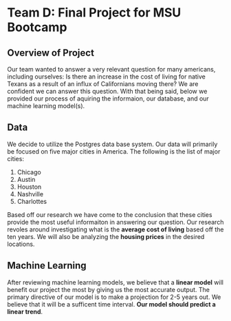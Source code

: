 
# Team D: Final Project for MSU Bootcamp

## Overview of Project

Our team wanted to answer a very relevant question for many americans, including ourselves: Is there an increase in the cost of living for native Texans as a result of an influx of Californians moving there? We are confident we can answer this question. With that being said, below we provided our process of aquiring the informaion, our database, and our machine learning model(s). 


 ## Data


We decide to utilize the Postgres data base system. Our data will primarily be focused on five major cities in America. The following is the list of major cities:

1. Chicago
2. Austin
3. Houston 
4. Nashville 
5. Charlottes

Based off our research we have come to the conclusion that these cities provide the most useful informaiton in answering our question. Our research revoles around investigating what is the **average cost of living** based off the ten years. We will also be analyzing the **housing prices** in the desired locations. 


## Machine Learning


After reviewing machine learning models, we believe that a **linear model** will benefit our project the most by giving us the most accurate output. The primary directive of our model is to make a projection for 2-5 years out. We believe that it will be a sufficent time interval. **Our model should predict a linear trend**. 
